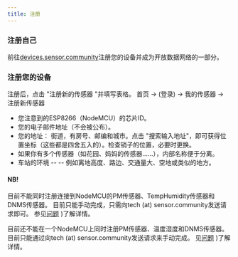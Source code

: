 ```yaml
---
title: 注册
---
```


### 注册自己

前往[devices.sensor.community](https://devices.sensor.community)注册您的设备并成为开放数据网络的一部分。


### 注册您的设备
注册后，点击 "注册新的传感器 "并填写表格。
首页 -> (登录) -> 我的传感器 -> 注册新传感器

* 您注意到的ESP8266（NodeMCU）的芯片ID。
* 您的电子邮件地址（不会被公布）。
* 您的地址： 街道，有房号、邮编和城市。点击 "搜索输入地址"，即可获得位置坐标（这些都是四舍五入的）。检查销子的位置，必要时更换。
* 如果你有多个传感器（如花园、妈妈的传感器......），内部名称便于分离。
* 车站的环境 -- -- 例如离地高度、路边、交通量大、空地或类似的地方。

#### NB!
目前不能同时注册连接到NodeMCU的PM传感器、TempHumidity传感器和DNMS传感器。
目前只能手动完成，只需向tech (at) sensor.community发送请求即可。
参见[问题](https://github.comopendata-stuttgartsensor.communityissues117)
)了解详情。

目前还不能在一个NodeMCU上同时注册PM传感器、温度湿度和DNMS传感器。
目前只能通过向tech (at) sensor.community发送请求来手动完成。
见[问题](https://github.comopendata-stuttgartsensor.communityissues117)
)了解详情。
